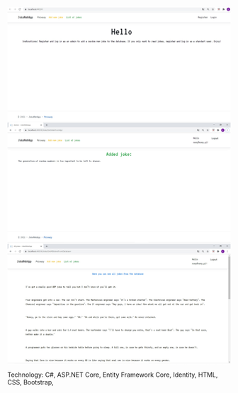 ![Alt text](https://github.com/lukasz-mielczarek/JokeWebApp/blob/master/wwwroot/img/screen1.jpg?raw=true "screen1")
![Alt text](https://github.com/lukasz-mielczarek/JokeWebApp/blob/master/wwwroot/img/screen2.jpg?raw=true "screen2")
![Alt text](https://github.com/lukasz-mielczarek/JokeWebApp/blob/master/wwwroot/img/screen3.jpg?raw=true "screen3")

Technology:
C#, 
ASP.NET Core, 
Entity Framework Core, 
Identity, 
HTML, 
CSS, 
Bootstrap, 
